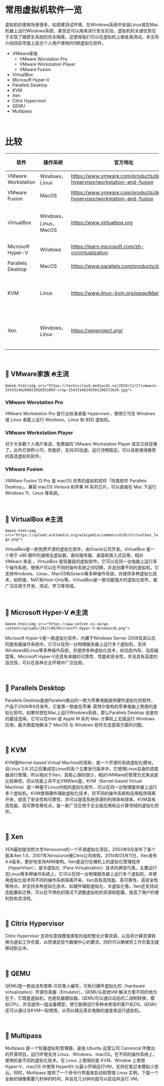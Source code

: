 # 常用虚拟机软件一览
虚拟机的使用场景很多，如搭建测试环境、在Windows系统中安装Linux或在Mac机器上运行Windows系统、甚至还可以用来进行安全实验。虚拟机的关键优势在于实现了跟原生系统的完全隔离，这使得我们可以在虚拟机上做各类测试。本文将介绍目前市面上适合个人用户使用的9款虚拟化软件。


- VMware家族
  - VMware Worstation Pro
  - VMware Workstation Player
  - VMware Fusion
- VirtualBox
- Microsoft Hyper-V
- Parallels Desktop
- KVM
- Xen
- Citrix Hypervisor
- QEMU
- Multipass

<br>



# 比较
|软件|操作系统|官方地址|费用|
|---|---|---|---|
|VMware Workstation|Windows、Linux|https://www.vmware.com/products/desktop-hypervisor/workstation-and-fusion|免费|
|VMware Fusion|MacOS|https://www.vmware.com/products/desktop-hypervisor/workstation-and-fusion|有料|
|VirtualBox|Windows、Linux、MacOS|https://www.virtualbox.org|免费&开源|
|Microsoft Hyper-V|	Windows|https://learn.microsoft.com/zh-cn/virtualization|免费|
|Parallels Desktop|MacOS|https://www.parallels.com/products/desktop|有料|
|KVM|Linux|https://www.linux-kvm.org/page/Main_Page|免费&开源|
|Xen|Windows、Linux|https://xenproject.org/|免费&开源|

<br>



## 🧮 VMware家族 🔥主流

`Gmeek-html<img src="https://techvccloud.mediacdn.vn/2018/11/27/vmware-15433146204021816551093-crop-15433146245501198372620.jpg">`

### VMware Worstation Pro
VMware Workstation Pro 是行业标准桌面 Hypervisor，使用它可在 Windows 或 Linux 桌面上运行 Windows、Linux 和 BSD 虚拟机。

### VMware Workstation Player
对于大多数个人用户来说，免费版的 VMware Workstation Player 其实已经足够了。此外它体积小巧，性能好，支持3D加速，运行流畅稳定。可以说是值得推荐的首选虚拟机软件。

### VMware Fusion
VMWare Fusion 13 Pro 是 macOS 优秀的虚拟机软件「同类软件 Parallels Desktop」，兼容 macOS Ventura 和苹果 M 系列芯片，可以直接在 Mac 下运行 Windows 11、Linux 等系统。

<br>



## 🧮 VirtualBox 🔥主流

`Gmeek-html<img src="https://upload.wikimedia.org/wikipedia/commons/d/d5/Virtualbox_logo.png">`

VirtualBox是一款免费开源的虚拟化软件，由Oracle公司开发。VirtualBox 是一个用于 x86 硬件的通用全虚拟器，面向服务器、桌面和嵌入式应用，相对 VMware 来说 ，VirtualBox 是轻量级的虚拟软件。它可以在同一台电脑上运行多个操作系统，使用户可以在不同的操作系统之间切换，并且创建不同的虚拟机。它支持Windows、Linux、MacOS和Solaris等多种操作系统，并提供多种虚拟化技术，如桥接、NAT和Host-Only等。VirtualBox是一款功能强大的虚拟化软件，被广泛应用于开发、测试、学习等领域。 

<br>



## 🧮 Microsoft Hyper-V 🔥主流 

`Gmeek-html<img src="https://www.netzen.co.uk/wp-content/uploads/2017/09/Microsoft-Hyper-V-Windows10.png">`

Microsoft Hyper-V是一款虚拟化软件，内置于Windows Server 2008及其以后的服务器操作系统中。它可以在同一台物理服务器上运行多个虚拟机，支持Windows和Linux等多种操作系统，并提供多种虚拟化技术，如动态内存、动态磁盘等。Microsoft Hyper-V还具有卓越的可靠性、性能和安全性，并且具有高度的适应性，可以在各种企业环境中广泛应用。

<br>



## 🧮 Parallels Desktop
Parallels Desktop是由Parallels推出的一款为苹果电脑提供硬件虚拟化的软件，产品于2006年6月发布，它是第一款能在苹果-英特尔架构的苹果电脑上使用的虚拟化软件。如果你想在Mac上运行Windows系统，那么Parallels Desktop 会是你的最佳选择。它可以在Intel 或 Apple M 系列 Mac 计算机上无缝运行 Windows 应用，最大限度地解决了 MacOS 与 Windows 软件生态差距方面的问题。

<br>



## 🧮 KVM
KVM是Kernel-based Virtual Machine的简称，是一个开源的系统虚拟化模块，自Linux 2.6.20之后集成在Linux的各个主要发行版本中，它使用Linux自身的调度器进行管理，所以相对于Xen，其核心源码很少，相对VMWare的管理方式来说是比较麻烦，但从性能上并不比VMWare差。KVM（Kernel-based Virtual Machine）是一种基于Linux内核的虚拟化软件，可以在同一台物理服务器上运行多个虚拟机。KVM使用硬件辅助虚拟化技术，将不同的操作系统和应用程序隔离开来，提高了安全性和可靠性，并可以提高系统资源的利用率和效率。KVM具有高性能、高可靠性等优点，是一款广泛应用于企业级应用和云计算领域的虚拟化软件。

<br>



## 🧮 Xen
XEN最初是剑桥大学Xensource的一个开源虚拟化项目，2003年9月发布了首个版本Xen 1.0，2007年Xensource被Citrix公司收购，2014年03月11日，Xen发布4.4版本，更好地支持ARM架构。Xen是运行在裸机上的虚拟化管理程序（HyperVisor），是半虚拟化（Para-Virtualization）技术的典型代表。主要运行在Linux等多种操作系统上，它可以在同一台物理服务器上运行多个虚拟机，并使用虚拟化技术将不同的操作系统隔离开来。Xen具有高性能、高可靠性、高安全性等特点，并支持多种虚拟化技术，如硬件辅助虚拟化、半虚拟化等。Xen还支持动态配置和迁移，可以在不停机的情况下调整虚拟机的资源和配置，提高了用户的便利性和灵活性。

<br>




## 🧮 Citrix Hypervisor
Citrix Hypervisor 支持任意规模或类型的组织整合计算资源，以及将计算资源转换为虚拟工作负载，从而满足现今数据中心的要求。同时可以确保将工作负载无缝移动到云中。

<br>



## 🧮 QEMU
QEMU是一款由法布里斯·贝拉等人编写，可执行硬件虚拟化的（hardware virtualization）开源仿真器（Emulator）。QEMU与其他VM 解决方案不同的地方在于，它既是虚拟机，也是机器模拟器。QEMU可以通过动态的二进制转换，模拟CPU，并且提供一组设备模型，使它能够运行多种未修改的客户机OS。QEMU还可以通过与KVM一起使用，从而以接近真实电脑的速度来运行虚拟机。

<br>



## 🧮 Multipass
Multipass 是一个轻量虚拟机管理器，是由 Ubuntu 运营公司 Canonical 所推出的开源项目。运行环境支持 Linux、Windows、macOS。在不同的操作系统上，使用的是不同的虚拟化技术。在 Linux 上使用的是 KVM、Window 上使用 Hyper-V、macOS 中使用 HyperKit 以最小开销运行VM，支持在笔记本模拟小型云。同时，Multipass 提供了一个命令行界面来启动和管理 Linux 实例。下载一个全新的镜像需要几秒钟的时间，并且在几分钟内就可以启动并运行 VM。
